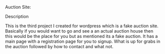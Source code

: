 Auction Site:

Description

This is the third project I created for wordpress which is a fake auction site. Basically if you would want to go and see a an actual auction house then this would be the place for you but as mentioned its a fake auction. It has a main page with a registration page for you to signup. What is up for grabs in the auction followed by how to contact and what not. 
